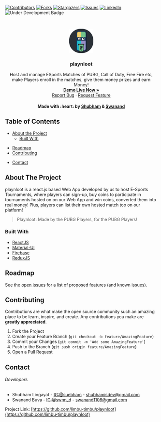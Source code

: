 
[![Contributors][contributors-shield]][contributors-url]
[![Forks][forks-shield]][forks-url]
[![Stargazers][stars-shield]][stars-url]
[![Issues][issues-shield]][issues-url]
[![LinkedIn][linkedin-shield]][linkedin-url]
<br/>
![Under Development Badge][underDevelopment-shield]

<!-- [![MIT License][license-shield]][license-url] -->

<br />
<p align="center">
  <a href="https://github.com/limbu-timbu/playnloot/">
    <img src="logo.png" alt="Logo" width="80" height="80">
  </a>

  <h3 align="center">playnloot</h3>

  <p align="center">
    Host and manage ESports Matches of PUBG, Call of Duty, Free Fire etc, make Players enroll in the matches, give them money prizes and earn Money!
    <br />
    <!-- <a href="https://github.com/limbu-timbu/playnloot/"><strong>Explore the docs »</strong></a> -->
    <a href="https://playandloot.web.app/"><strong>Demo Live Now »</strong></a>
    <br />
    <!-- <a href="https://playandloot.web.app/">View Demo</a>
    · -->
    <a href="https://github.com/limbu-timbu/playnloot/issues">Report Bug</a>
    ·
    <a href="https://github.com/limbu-timbu/playnloot/issues">Request Feature</a>
  </p>
  <h4 align="center">Made with :heart: by <a href="https://github.com/seebham/">Shubham</a> & <a href="https://github.com/destro1108">Swanand</a></h4>
</p>


## Table of Contents

* [About the Project](#about-the-project)
  * [Built With](#built-with)
<!-- * [Getting Started](#getting-started)
  * [Prerequisites](#prerequisites)
  * [Installation](#installation)
* [Usage](#usage) -->
* [Roadmap](#roadmap)
* [Contributing](#contributing)
<!-- * [License](#license) -->
* [Contact](#contact)
<!-- * [Acknowledgements](#acknowledgements) -->



## About The Project

playnloot is a react.js based Web App developed by us to host E-Sports Tournaments, where players can sign-up, buy coins to participate in tournaments hosted on on our Web App and win coins, converted them into real money! Plus, players can list their own hosted match too on our platform!

> Playnloot: Made by the PUBG Players, for the PUBG Players!

### Built With

* [ReactJS](https://reactjs.org/)
* [Material-UI](https://material-ui.com/)
* [Firebase](https://firebase.google.com/)
* [ReduxJS](https://redux.js.org/)


<!-- 
## Getting Started

Get our Project on your local machine!
Below are the instructions for setting up our project on your machine locally.
To get a local copy up and running follow these simple steps.

### Prerequisites

This is an example of how to list things you need to use the software and how to install them.
* npm
```sh
npm install npm@latest -g
```

### Installation

1. Get a free API Key at [https://example.com](https://example.com)
2. Clone the repo
```sh
git clone https://github.com/limbu-timbu/playnloot.git
```
3. Install NPM packages
```sh
npm install
```
4. Enter your API in `config.js`
```JS
const API_KEY = 'ENTER YOUR API';
```



## Usage

Use this space to show useful examples of how a project can be used. Additional screenshots, code examples and demos work well in this space. You may also link to more resources.

_For more examples, please refer to the [Documentation](https://example.com)_
 -->


## Roadmap

See the [open issues](https://github.com/limbu-timbu/playnloot/issues) for a list of proposed features (and known issues).



## Contributing

Contributions are what make the open source community such an amazing place to be learn, inspire, and create. Any contributions you make are **greatly appreciated**.

1. Fork the Project
2. Create your Feature Branch (`git checkout -b feature/AmazingFeature`)
3. Commit your Changes (`git commit -m 'Add some AmazingFeature'`)
4. Push to the Branch (`git push origin feature/AmazingFeature`)
5. Open a Pull Request


<!--
## License

Distributed under the MIT License. See `LICENSE` for more information.
-->


## Contact

###### Developers
- Shubham Lingayat - [IG:@suebham](https://instagram.com/suebham) - shubhamisdev@gmail.com
- Swanand Buva - [IG:@swnn_d](https://www.instagram.com/swnn_d/) - swanand1108@gmail.com

Project Link: [https://github.com/limbu-timbu/playnloot](https://github.com/limbu-timbu/playnloot)

[contributors-shield]: https://img.shields.io/github/contributors/limbu-timbu/playnloot.svg?style=flat-square
[contributors-url]: https://github.com/limbu-timbu/playnloot/graphs/contributors
[forks-shield]: https://img.shields.io/github/forks/limbu-timbu/playnloot.svg?style=flat-square
[forks-url]: https://github.com/limbu-timbu/playnloot/network/members
[stars-shield]: https://img.shields.io/github/stars/limbu-timbu/playnloot.svg?style=flat-square
[stars-url]: https://github.com/limbu-timbu/playnloot/stargazers
[issues-shield]: https://img.shields.io/github/issues/limbu-timbu/playnloot.svg?style=flat-square
[issues-url]: https://github.com/limbu-timbu/playnloot/issues
[license-shield]: https://img.shields.io/github/license/limbu-timbu/playnloot.svg?style=flat-square
[license-url]: https://github.com/limbu-timbu/playnloot/blob/master/LICENSE.txt
[linkedin-shield]: https://img.shields.io/badge/-LinkedIn-black.svg?style=flat-square&logo=linkedin&colorB=555
[linkedin-url]: https://www.linkedin.com/in/seebham/
[underDevelopment-shield]: https://img.shields.io/badge/underDevelopment-This%20Project%20is%20still%20in%20Development%20Stage!-blueviolet
[product-screenshot]: images/screenshot.png
